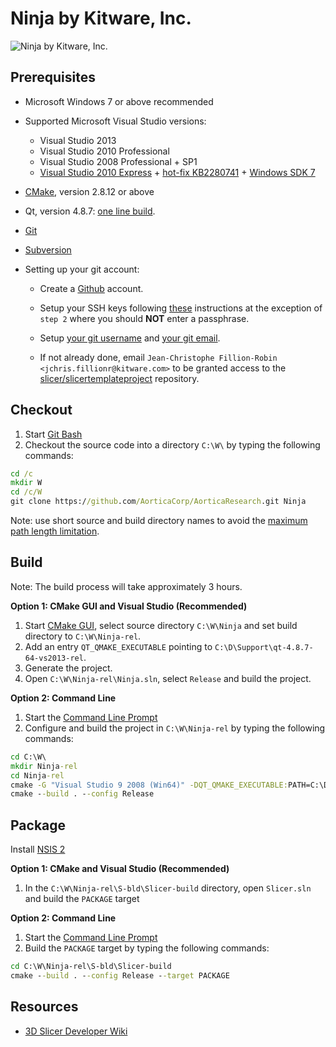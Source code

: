 Ninja by Kitware, Inc.
======================

![Ninja by Kitware, Inc.](https://kwgitlab.kitware.com/slicer/slicertemplateproject/raw/latest/Applications/App/Resources/Images/LogoFull.png)

Prerequisites
-------------

* Microsoft Windows 7 or above recommended

* Supported Microsoft Visual Studio versions:
    * Visual Studio 2013
    * Visual Studio 2010 Professional
    * Visual Studio 2008 Professional + SP1
    * [Visual Studio 2010 Express](http://www.visualstudio.com/downloads/download-visual-studio-vs#d-2010-express) + [hot-fix KB2280741](http://archive.msdn.microsoft.com/KB2280741) + [Windows SDK 7](http://www.microsoft.com/en-us/download/details.aspx?displaylang=en&id=8279)

* [CMake](http://cmake.org/cmake/resources/software.html), version 2.8.12 or above

* Qt, version 4.8.7: [one line build](https://github.com/jcfr/qt-easy-build).

* [Git](http://git-scm.com/downloads)

* [Subversion](http://www.sliksvn.com/en/download)

* Setting up your git account:

    * Create a [Github](https://github.com) account.

    * Setup your SSH keys following [these](https://help.github.com/articles/generating-ssh-keys) instructions at the
    exception of `step 2` where you should __NOT__ enter a passphrase.

    * Setup [your git username](https://help.github.com/articles/setting-your-username-in-git) and [your git email](https://help.github.com/articles/setting-your-email-in-git).

    * If not already done, email `Jean-Christophe Fillion-Robin <jchris.fillionr@kitware.com>` to be granted access to
    the [slicer/slicertemplateproject](https://kwgitlab.kitware.com/slicer/slicertemplateproject) repository.

Checkout
--------

1. Start [Git Bash](https://help.github.com/articles/set-up-git#need-a-quick-lesson-about-terminalterminalgit-bashthe-command-line)
2. Checkout the source code into a directory `C:\W\` by typing the following commands:

```bat
cd /c
mkdir W
cd /c/W
git clone https://github.com/AorticaCorp/AorticaResearch.git Ninja
```

Note: use short source and build directory names to avoid the [maximum path length limitation](http://msdn.microsoft.com/en-us/library/windows/desktop/aa365247%28v=vs.85%29.aspx#maxpath).

Build
-----
Note: The build process will take approximately 3 hours.

<b>Option 1: CMake GUI and Visual Studio (Recommended)</b>

1. Start [CMake GUI](https://cmake.org/runningcmake/), select source directory `C:\W\Ninja` and set build directory to `C:\W\Ninja-rel`.
2. Add an entry `QT_QMAKE_EXECUTABLE` pointing to `C:\D\Support\qt-4.8.7-64-vs2013-rel`.
2. Generate the project.
3. Open `C:\W\Ninja-rel\Ninja.sln`, select `Release` and build the project.

<b>Option 2: Command Line</b>

1. Start the [Command Line Prompt](http://windows.microsoft.com/en-us/windows/command-prompt-faq)
2. Configure and build the project in `C:\W\Ninja-rel` by typing the following commands:

```bat
cd C:\W\
mkdir Ninja-rel
cd Ninja-rel
cmake -G "Visual Studio 9 2008 (Win64)" -DQT_QMAKE_EXECUTABLE:PATH=C:\D\Support\qt-4.8.7-64-vs2013-rel\bin\qmake.exe ..\Ninja
cmake --build . --config Release
```

Package
-------

Install [NSIS 2](http://sourceforge.net/projects/nsis/files/)

<b>Option 1: CMake and Visual Studio (Recommended)</b>

1. In the `C:\W\Ninja-rel\S-bld\Slicer-build` directory, open `Slicer.sln` and build the `PACKAGE` target

<b>Option 2: Command Line</b>

1. Start the [Command Line Prompt](http://windows.microsoft.com/en-us/windows/command-prompt-faq)
2. Build the `PACKAGE` target by typing the following commands:

```bat
cd C:\W\Ninja-rel\S-bld\Slicer-build
cmake --build . --config Release --target PACKAGE
```

Resources
---------
* [3D Slicer Developer Wiki](http://wiki.slicer.org/slicerWiki/index.php/Documentation/Nightly/Developers)